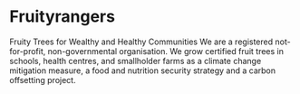 # Fruityrangers
Fruity Trees for Wealthy and Healthy Communities
We are a registered not-for-profit, non-governmental organisation. We grow certified fruit trees in schools, health centres, and smallholder farms as a climate change mitigation measure, a food and nutrition security strategy and a carbon offsetting project.
